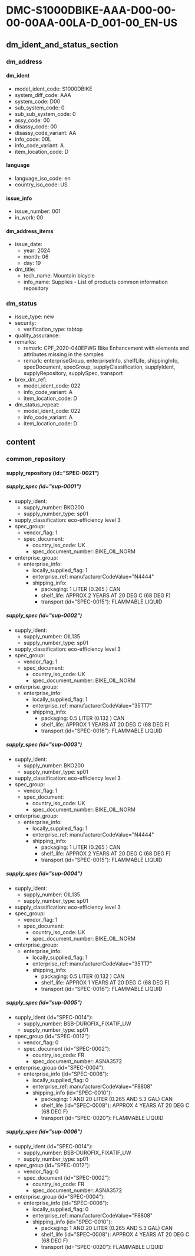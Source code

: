 # DMC-S1000DBIKE-AAA-D00-00-00-00AA-00LA-D_001-00_EN-US

## dm_ident_and_status_section

### dm_address

#### dm_ident

*   model_ident_code: S1000DBIKE
*   system_diff_code: AAA
*   system_code: D00
*   sub_system_code: 0
*   sub_sub_system_code: 0
*   assy_code: 00
*   disassy_code: 00
*   disassy_code_variant: AA
*   info_code: 00L
*   info_code_variant: A
*   item_location_code: D

#### language

*   language_iso_code: en
*   country_iso_code: US

#### issue_info

*   issue_number: 001
*   in_work: 00

#### dm_address_items

*   issue_date:
    *   year: 2024
    *   month: 06
    *   day: 19
*   dm_title:
    *   tech_name: Mountain bicycle
    *   info_name: Supplies - List of products common information repository

### dm_status

*   issue_type: new
*   security:
    *   verification_type: tabtop
*   quality_assurance: 
*   remarks:
    *   remark: CPF_2020-040EPWG Bike Enhancement with elements and attributes missing in the samples
    *   remark: enterpriseGroup, enterpriseInfo, shelfLife, shippingInfo, specDocument, specGroup, supplyClassification, supplyIdent, supplyRepository, supplySpec, transport
*   brex_dm_ref:
    *   model_ident_code: 022
    *   info_code_variant: A
    *   item_location_code: D
*   dm_status_repeat:
    *   model_ident_code: 022
    *   info_code_variant: A
    *   item_location_code: D

## content

### common_repository

#### supply_repository (id="SPEC-0021")

##### supply_spec (id="sup-0001")

*   supply_ident:
    *   supply_number: BKO200
    *   supply_number_type: sp01
*   supply_classification: eco-efficiency level 3
*   spec_group:
    *   vendor_flag: 1
    *   spec_document:
        *   country_iso_code: UK
        *   spec_document_number: BIKE_OIL_NORM
*   enterprise_group:
    *   enterprise_info:
        *   locally_supplied_flag: 1
        *   enterprise_ref: manufacturerCodeValue="N4444"
        *   shipping_info:
            *   packaging: 1 LITER (0.265 ) CAN
            *   shelf_life: APPROX 2 YEARS AT 20 DEG C (68 DEG F)
            *   transport (id="SPEC-0015"): FLAMMABLE LIQUID

##### supply_spec (id="sup-0002")

*   supply_ident:
    *   supply_number: OIL135
    *   supply_number_type: sp01
*   supply_classification: eco-efficiency level 3
*   spec_group:
    *   vendor_flag: 1
    *   spec_document:
        *   country_iso_code: UK
        *   spec_document_number: BIKE_OIL_NORM
*   enterprise_group:
    *   enterprise_info:
        *   locally_supplied_flag: 1
        *   enterprise_ref: manufacturerCodeValue="35TT7"
        *   shipping_info:
            *   packaging: 0.5 LITER (0.132 ) CAN
            *   shelf_life: APPROX 1 YEARS AT 20 DEG C (68 DEG F)
            *   transport (id="SPEC-0016"): FLAMMABLE LIQUID

##### supply_spec (id="sup-0003")

*   supply_ident:
    *   supply_number: BKO200
    *   supply_number_type: sp01
*   supply_classification: eco-efficiency level 3
*   spec_group:
    *   vendor_flag: 1
    *   spec_document:
        *   country_iso_code: UK
        *   spec_document_number: BIKE_OIL_NORM
*   enterprise_group:
    *   enterprise_info:
        *   locally_supplied_flag: 1
        *   enterprise_ref: manufacturerCodeValue="N4444"
        *   shipping_info:
            *   packaging: 1 LITER (0.265 ) CAN
            *   shelf_life: APPROX 2 YEARS AT 20 DEG C (68 DEG F)
            *   transport (id="SPEC-0015"): FLAMMABLE LIQUID

##### supply_spec (id="sup-0004")

*   supply_ident:
    *   supply_number: OIL135
    *   supply_number_type: sp01
*   supply_classification: eco-efficiency level 3
*   spec_group:
    *   vendor_flag: 1
    *   spec_document:
        *   country_iso_code: UK
        *   spec_document_number: BIKE_OIL_NORM
*   enterprise_group:
    *   enterprise_info:
        *   locally_supplied_flag: 1
        *   enterprise_ref: manufacturerCodeValue="35TT7"
        *   shipping_info:
            *   packaging: 0.5 LITER (0.132 ) CAN
            *   shelf_life: APPROX 1 YEARS AT 20 DEG C (68 DEG F)
            *   transport (id="SPEC-0016"): FLAMMABLE LIQUID

##### supply_spec (id="sup-0005")

*   supply_ident (id="SPEC-0014"):
    *   supply_number: BSB-DUROFIX_FIXATIF_UW
    *   supply_number_type: sp01
*   spec_group (id="SPEC-0012"):
    *   vendor_flag: 0
    *   spec_document (id="SPEC-0002"):
        *   country_iso_code: FR
        *   spec_document_number: ASNA3572
*   enterprise_group (id="SPEC-0004"):
    *   enterprise_info (id="SPEC-0006"):
        *   locally_supplied_flag: 0
        *   enterprise_ref: manufacturerCodeValue="F8808"
        *   shipping_info (id="SPEC-0010"):
            *   packaging: 1 AND 20 LITER (0.265 AND 5.3 GAL) CAN
            *   shelf_life (id="SPEC-0008"): APPROX 4 YEARS AT 20 DEG C (68 DEG F)
            *   transport (id="SPEC-0020"): FLAMMABLE LIQUID

##### supply_spec (id="sup-0006")

*   supply_ident (id="SPEC-0014"):
    *   supply_number: BSB-DUROFIX_FIXATIF_UW
    *   supply_number_type: sp01
*   spec_group (id="SPEC-0012"):
    *   vendor_flag: 0
    *   spec_document (id="SPEC-0002"):
        *   country_iso_code: FR
        *   spec_document_number: ASNA3572
*   enterprise_group (id="SPEC-0004"):
    *   enterprise_info (id="SPEC-0006"):
        *   locally_supplied_flag: 0
        *   enterprise_ref: manufacturerCodeValue="F8808"
        *   shipping_info (id="SPEC-0010"):
            *   packaging: 1 AND 20 LITER (0.265 AND 5.3 GAL) CAN
            *   shelf_life (id="SPEC-0008"): APPROX 4 YEARS AT 20 DEG C (68 DEG F)
            *   transport (id="SPEC-0020"): FLAMMABLE LIQUID
